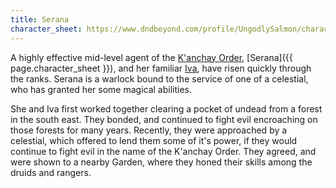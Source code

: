 ```yaml
---
title: Serana
character_sheet: https://www.dndbeyond.com/profile/UngodlySalmon/characters/46416165
---
```


A highly effective mid-level agent of the [K'anchay Order][1], [Serana]({{ page.character_sheet }}), and her familiar [Iva][3], have risen quickly through the ranks.  Serana is a warlock bound to the service of one of a celestial, who has granted her some magical abilities.

She and Iva first worked together clearing a pocket of undead from a forest in the south east.  They bonded, and continued to fight evil encroaching on those forests for many years.  Recently, they were approached by a celestial, which offered to lend them some of it's power, if they would continue to fight evil in the name of the K'anchay Order.  They agreed, and were shown to a nearby Garden, where they honed their skills among the druids and rangers.

[1]: /Organizations/KanchayOrder
[3]: https://www.dndbeyond.com/monsters/1536538-iva-seranas-familiar
